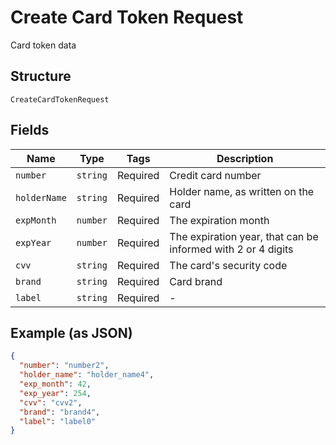 
# Create Card Token Request

Card token data

## Structure

`CreateCardTokenRequest`

## Fields

| Name | Type | Tags | Description |
|  --- | --- | --- | --- |
| `number` | `string` | Required | Credit card number |
| `holderName` | `string` | Required | Holder name, as written on the card |
| `expMonth` | `number` | Required | The expiration month |
| `expYear` | `number` | Required | The expiration year, that can be informed with 2 or 4 digits |
| `cvv` | `string` | Required | The card's security code |
| `brand` | `string` | Required | Card brand |
| `label` | `string` | Required | - |

## Example (as JSON)

```json
{
  "number": "number2",
  "holder_name": "holder_name4",
  "exp_month": 42,
  "exp_year": 254,
  "cvv": "cvv2",
  "brand": "brand4",
  "label": "label0"
}
```

